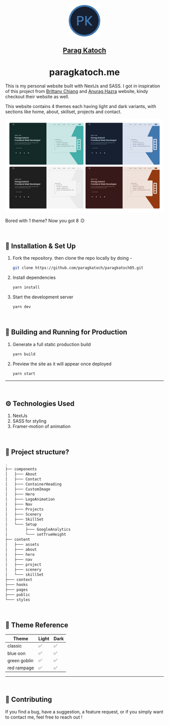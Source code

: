 <p align="center">
  <a href="https://paragkatoch.me/">
    <img alt="Gatsby" src="./assets/logo.svg" width="100" />
    <h2 align="center">Parag Katoch</h2>
  </a>
</p> 
<h1 align="center">paragkatoch.me</h1>

This is my personal website built with NextJs and SASS. I got in inspiration of this project from [Brittany Chiang](https://brittanychiang.com/) and [Anurag Hazra](https://anuraghazra.dev/) website, kindy checkout their website as well.

This website contains 4 themes each having light and dark variants, with sections like home, about, skillset, projects and contact.

[![Parag Katoch Site Preview](./assets/sitePreview.png)][1]

Bored with 1 theme? Now you got 8 :D

<br/>

## 🚀 Installation & Set Up

1. Fork the repository. then clone the repo locally by doing -

   ```bash
   git clone https://github.com/paragkatoch/paragkatoch05.git
   ```

2. Install dependencies

   ```bash
   yarn install
   ```

3. Start the development server

   ```bash
   yarn dev
   ```

<br/>

## 🚀 Building and Running for Production

1. Generate a full static production build

   ```sh
   yarn build
   ```

1. Preview the site as it will appear once deployed

   ```sh
   yarn start
   ```

---

<br/>

## ⚙️ Technologies Used

1. NextJs
2. SASS for styling
3. Framer-motion of animation

<br/>

## 📂 Project structure?

    .
    ├── components
    │   ├─── About
    │   ├─── Contact
    │   ├─── ContainerHeading
    │   ├─── CustomImage
    │   ├─── Hero
    │   ├─── LogoAnimation
    │   ├─── Nav
    │   ├─── Projects
    │   ├─── Scenery
    │   ├─── SkillSet
    │   └─── Setup
    │        ├─── GoogleAnalytics
    │        └─── setTrueHeight
    ├── content
    │   ├─── assets
    │   ├─── about
    │   ├─── hero
    │   ├─── nav
    │   ├─── project
    │   ├─── scenery
    │   └─── skillSet
    ├─── context
    ├─── hooks
    ├─── pages
    ├─── public
    └─── styles

<br/>

## 🎨 Theme Reference

| Theme        | Light | Dark |
| ------------ | ----- | ---- |
| classic      | ✅    | ✅   |
| blue oon     | ✅    | ✅   |
| green goblin | ✅    | ✅   |
| red rampage  | ✅    | ✅   |

---

<br/>

## 🤝 Contributing

If you find a bug, have a suggestion, a feature request, or if you simply want to contact me, feel free to reach out !

<!-- links to your social media accounts -->

[1]: https://paragkatoch.me
[2]: https://github.com/paragkatoch
[3]: https://github.com/paragkatoch/paragkatoch05
